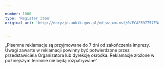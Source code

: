 ```yaml
---

number: 1060
type: 'Register item'
original_uri: 'http://decyzje.uokik.gov.pl/nd_wz_um.nsf/0/ECAE597757E34560C12572DD003297D0?OpenDocument'


---
```


„Pisemne reklamacje są przyjmowane do 7 dni od zakończenia imprezy. Uwagi zawarte w reklamacji powinny być potwierdzone przez przedstawiciela Organizatora lub dyrekcję ośrodka. Reklamacje złożone w późniejszym terminie nie będą rozpatrywane”
